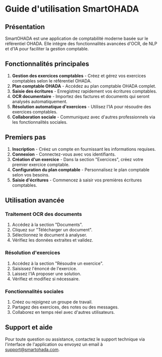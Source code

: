 
# Guide d'utilisation SmartOHADA

## Présentation

SmartOHADA est une application de comptabilité moderne basée sur le référentiel OHADA. Elle intègre des fonctionnalités avancées d'OCR, de NLP et d'IA pour faciliter la gestion comptable.

## Fonctionnalités principales

1. **Gestion des exercices comptables** - Créez et gérez vos exercices comptables selon le référentiel OHADA.
2. **Plan comptable OHADA** - Accédez au plan comptable OHADA complet.
3. **Saisie des écritures** - Enregistrez rapidement vos écritures comptables.
4. **OCR documentaire** - Importez des factures et documents qui seront analysés automatiquement.
5. **Résolution automatique d'exercices** - Utilisez l'IA pour résoudre des exercices comptables.
6. **Collaboration sociale** - Communiquez avec d'autres professionnels via les fonctionnalités sociales.

## Premiers pas

1. **Inscription** - Créez un compte en fournissant les informations requises.
2. **Connexion** - Connectez-vous avec vos identifiants.
3. **Création d'un exercice** - Dans la section "Exercices", créez votre premier exercice comptable.
4. **Configuration du plan comptable** - Personnalisez le plan comptable selon vos besoins.
5. **Saisie d'écritures** - Commencez à saisir vos premières écritures comptables.

## Utilisation avancée

### Traitement OCR des documents

1. Accédez à la section "Documents".
2. Cliquez sur "Télécharger un document".
3. Sélectionnez le document à analyser.
4. Vérifiez les données extraites et validez.

### Résolution d'exercices

1. Accédez à la section "Résoudre un exercice".
2. Saisissez l'énoncé de l'exercice.
3. Laissez l'IA proposer une solution.
4. Vérifiez et modifiez si nécessaire.

### Fonctionnalités sociales

1. Créez ou rejoignez un groupe de travail.
2. Partagez des exercices, des notes ou des messages.
3. Collaborez en temps réel avec d'autres utilisateurs.

## Support et aide

Pour toute question ou assistance, contactez le support technique via l'interface de l'application ou envoyez un email à [support@smartohada.com](mailto:support@smartohada.com).
